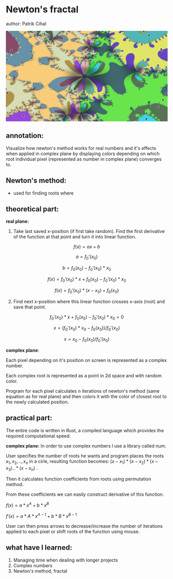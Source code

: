 # Newton's fractal
author: Patrik Cihal

 ![Newtons fractal](screenshot_newtons_fractal.png)



## annotation:
Visualize how newton's method works for real numbers and it's effects when applied in complex plane by displaying colors depending on which root individual pixel (represented as number in complex plane) converges to.


## Newton's method:
- used for finding roots where 


## theoretical part:

**real plane:**

1. Take last saved x-position (if first take random). Find the first derivative of the function at that point and turn it into linear function. 

$$f(x) = ax+b$$

$$a = f_0'(x_0)$$

$$b = f_0(x_0)-f_0'(x_0)*x_0$$

$$f(x) = f_0'(x_0)*x + f_0(x_0)-f_0'(x_0)*x_0$$

$$f(x) = f_0'(x_0)*(x-x_0) + f_0(x_0)$$

2. Find next x-position where this linear function crosses x-axis (root) and save that point.

$$f_0'(x_0)*x + f_0(x_0)-f_0'(x_0)*x_0 = 0$$

$$x = (f_0'(x_0)*x_0-f_0(x_0))/f_0'(x_0)$$

$$x = x_0-f_0(x_0)/f_0'(x_0)$$

**complex plane**:

Each pixel depending on it's position on screen is represented as a complex number.

Each complex root is represented as a point in 2d space and with random color.

Program for each pixel calculates $n$ iterations of newton's method (same equation as for real plane) and then colors it with the color of closest root to the newly calculated position.


## practical part:
The entire code is written in Rust, a compiled language which provides the required computational speed. 

**complex plane:**
In order to use complex numbers I use a library called num.

User specifies the number of roots he wants and program places the roots $x_1, x_2, .., x_n$ in a cirle, resulting function becomes:
$(x-x_1) * (x-x_2) * (x-x_3) .. * (x-x_n)$
.

Then it calculates function coefficients from roots using permutation method.

From these coefficients we can easily construct derivative of this function.

$f(x) = a * x ^ A + b * x ^ B$

$f'(x) = a * A * x ^ {A - 1} + b * B * x ^ {B-1}$


User can then press arrows to decrease/increase the number of iterations applied to each pixel or shift roots of the function using mouse.


## what have I learned:
1. Managing time when dealing with longer projects
2. Complex numbers
3. Newton's method, fractal
